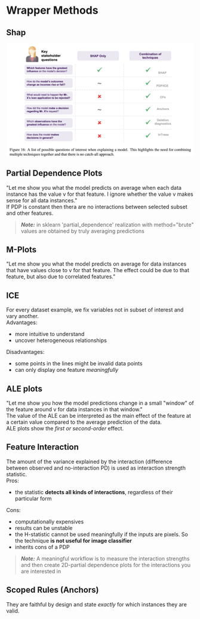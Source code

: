 # Wrapper Methods
## Shap
<img src="./images/shap_info.png" alt="drawing" width="600"/>




## Partial Dependence Plots
"Let me show you what the model predicts on average when each data instance has the value v for that feature. I ignore whether the value v makes sense for all data instances."  
If PDP is constant then thera are no interactions between selected subset and other features.  
> ***Note:*** in sklearn 'partial_dependence' realization with method="brute" values are obtained by truly averaging predictions

## M-Plots
"Let me show you what the model predicts on average for data instances that have values close to v for that feature. The effect could be due to that feature, but also due to correlated features."  

## ICE
For every dataset example, we fix variables not in subset of interest and vary another.  
Advantages:
- more intuitive to understand
- uncover heterogeneous relationships  

Disadvantages:
- some points in the lines might be invalid data points
- can only display one feature *meaningfully*

## ALE plots
"Let me show you how the model predictions change in a small "window" of the feature around v for data instances in that window."  
The value of the ALE can be interpreted as the main effect of the feature at a certain value compared to the average prediction of the data.  
ALE plots show the *first or second-order* effect.

## Feature Interaction
The amount of the variance explained by the interaction (difference between observed and no-interaction PD) is used as interaction strength statistic.  
Pros:
- the statistic **detects all kinds of interactions**, regardless of their particular form  

Cons:
- computationally expensives
- results can be unstable
- the H-statistic cannot be used meaningfully if the inputs are pixels. So the technique **is not useful for image classifier**
- inherits cons of a PDP

> ***Note:*** A meaningful workflow is to measure the interaction strengths and then create 2D-partial dependence plots for the interactions you are interested in

## Scoped Rules (Anchors)
They are faithful by design and state *exactly* for which instances they are valid.  









